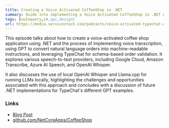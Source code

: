 ```yaml
---
title: Creating a Voice Activated CoffeeShop in .NET
summary: Guide into implementing a Voice Activated CoffeeShop in .NET utilizing Voice Transcriptions and TypeChat GPT    
tags: [autoquery,c#,api,design]
url: https://media.servicestack.com/podcasts/voice-activated-typechat-coffeeshop.mp3   
---
```


This episode talks about how to create a voice-activated coffee shop application using .NET
and the process of implementing voice transcription, using GPT to convert natural language orders 
into machine-readable instructions, and leveraging TypeChat for schema-based order validation. 
It explores various speech-to-text providers, including Google Cloud, Amazon Transcribe, 
Azure AI Speech, and OpenAI Whisper. 

It also discusses the use of local OpenAI Whisper and Llama.cpp for running LLMs locally, 
highlighting the challenges and opportunities associated with this approach and concludes with 
a discussion of future .NET implementations for TypeChat's different GPT examples.

### Links

- [Blog Post](/posts/voice-activated-typechat-coffeeshop)
- [github.com/NetCoreApps/CoffeeShop](https://github.com/NetCoreApps/CoffeeShop)

